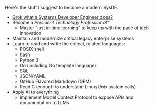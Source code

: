 Here's the stuff I suggest to become a modern SysDE.

- [Grok what a Systems Developer Engineer does?](What%20is%20a%20Systems%20Developer%20Engineer?.md)
- Become a *Prescient Technology Professional*™️
	- Master "just in time learning" to keep up with the pace of tech innovation
- Maintain and modernize critical legacy enterprise systems
- Learn to read and write the critical, related languages:
	- POSIX shell
	- bash
	- Python 3
	- Go (including Go template language)
	- SQL
	- JSON/YAML
	- GitHub Flavored Markdown (GFM)
	- Read C (enough to understand Linux/Unix system calls)
- Apply AI to everything
	- Implement Model Context Protocol to expose APIs and documentation to LLMs